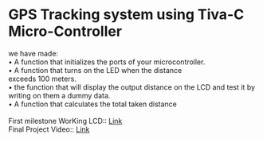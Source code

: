 # GPS Tracking system using Tiva-C Micro-Controller

we have made:<br>
•  A function that initializes the ports of your microcontroller.<br>
•  A function that turns on the LED when the distance<br>
exceeds 100 meters.<br>
•  the function that will display the output distance on the LCD and test it by writing on them a dummy data.<br>
•  A function that calculates the total taken distance<br>
<br>
First milestone WorKing LCD:: [Link](https://youtu.be/JOz43tDkkH4) <br>
Final Project Video:: [Link]()
